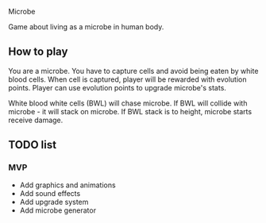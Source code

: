 Microbe

Game about living as a microbe in human body.

## How to play

You are a microbe. You have to capture cells and avoid being eaten by white blood cells.
When cell is captured, player will be rewarded with evolution points. 
Player can use evolution points to upgrade microbe's stats.

White blood white cells (BWL) will chase microbe. If BWL will collide with microbe - it will stack on microbe.
If BWL stack is to height, microbe starts receive damage.

## TODO list

### MVP

* Add graphics and animations
* Add sound effects
* Add upgrade system
* Add microbe generator

